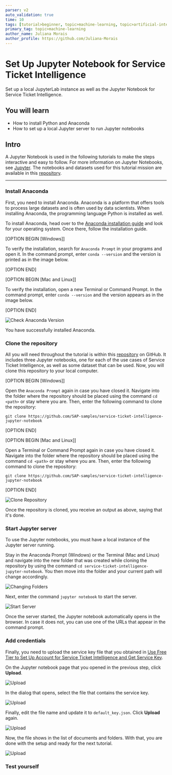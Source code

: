 ```yaml
---
parser: v2
auto_validation: true
time: 10
tags: [tutorial>beginner, topic>machine-learning, topic>artificial-intelligence, topic>cloud, software-product>sap-business-technology-platform, software-product>sap-ai-business-services, software-product>service-ticket-intelligence, tutorial>free-tier]
primary_tag: topic>machine-learning
author_name: Juliana Morais
author_profile: https://github.com/Juliana-Morais
---
```


# Set Up Jupyter Notebook for Service Ticket Intelligence
<!-- description --> Set up a local JupyterLab instance as well as the Jupyter Notebook for Service Ticket Intelligence.

## You will learn
  - How to install Python and Anaconda
  - How to set up a local Jupyter server to run Jupyter notebooks

## Intro
A Jupyter Notebook is used in the following tutorials to make the steps interactive and easy to follow. For more information on Jupyter Notebooks, see [Jupyter](https://jupyter.org/). The notebooks and datasets used for this tutorial mission are available in this [repository](https://github.com/SAP-samples/service-ticket-intelligence-jupyter-notebook).

---

### Install Anaconda


First, you need to install Anaconda. Anaconda is a platform that offers tools to process large datasets and is often used by data scientists. When installing Anaconda, the programming language Python is installed as well.

To install Anaconda, head over to the [Anaconda installation guide](https://docs.anaconda.com/anaconda/install/) and look for your operating system. Once there, follow the installation guide.

[OPTION BEGIN [Windows]]

To verify the installation, search for `Anaconda Prompt` in your programs and open it. In the command prompt, enter `conda --version` and the version is printed as in the image below.

[OPTION END]

[OPTION BEGIN [Mac and Linux]]

To verify the installation, open a new Terminal or Command Prompt. In the command prompt, enter `conda --version` and the version appears as in the image below.

[OPTION END]

![Check Anaconda Version](check-anaconda-version.png)

You have successfully installed Anaconda.


### Clone the repository


All you will need throughout the tutorial is within this [repository](https://github.com/SAP-samples/service-ticket-intelligence-jupyter-notebook) on GitHub. It includes three Jupyter notebooks, one for each of the use cases of Service Ticket Intelligence, as well as some dataset that can be used. Now, you will clone this repository to your local computer.

[OPTION BEGIN [Windows]]

Open the `Anaconda Prompt` again in case you have closed it. Navigate into the folder where the repository should be placed using the command `cd <path>` or stay where you are. Then, enter the following command to clone the repository:
```shell
git clone https://github.com/SAP-samples/service-ticket-intelligence-jupyter-notebook
```

[OPTION END]

[OPTION BEGIN [Mac and Linux]]

Open a Terminal or Command Prompt again in case you have closed it. Navigate into the folder where the repository should be placed using the command `cd <path>` or stay where you are. Then, enter the following command to clone the repository:
```shell
git clone https://github.com/SAP-samples/service-ticket-intelligence-jupyter-notebook
```

[OPTION END]

![Clone Repository](clone-repository.png)

Once the repository is cloned, you receive an output as above, saying that it's done.


### Start Jupyter server


To use the Jupyter notebooks, you must have a local instance of the Jupyter server running.

Stay in the Anaconda Prompt (Windows) or the Terminal (Mac and Linux) and navigate into the new folder that was created while cloning the repository by using the command `cd service-ticket-intelligence-jupyter-notebook`. You then move into the folder and your current path will change accordingly.

![Changing Folders](changing-folders.png)

Next, enter the command `jupyter notebook` to start the server.

![Start Server](start-server.png)

Once the server started, the Jupyter notebook automatically opens in the browser. In case it does not, you can use one of the URLs that appear in the command prompt.



### Add credentials


Finally, you need to upload the service key file that you obtained in [Use Free Tier to Set Up Account for Service Ticket Intelligence and Get Service Key](cp-aibus-sti-booster-free-key).

On the Jupyter notebook page that you opened in the previous step, click **Upload**.

![Upload](upload-key-file.png)

In the dialog that opens, select the file that contains the service key.

![Upload](select-file.png)

Finally, edit the file name and update it to `default_key.json`. Click **Upload** again.

![Upload](name-and-upload.png)

Now, the file shows in the list of documents and folders. With that, you are done with the setup and ready for the next tutorial.

![Upload](list.png)


### Test yourself